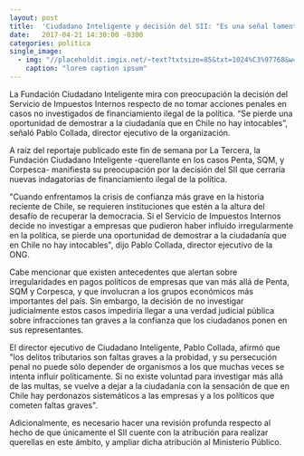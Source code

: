 ```yaml
---
layout: post
title:  'Ciudadano Inteligente y decisión del SII: "Es una señal lamentable para la ciudadanía"'
date:   2017-04-21 14:30:00 -0300
categories: politica
single_image:
  - img: "//placeholdit.imgix.net/~text?txtsize=85&txt=1024%C3%97768&w=1024&h=768"
    caption: "lorem caption ipsum"
---
```

La Fundación Ciudadano Inteligente mira con preocupación la decisión del Servicio de Impuestos Internos respecto de no tomar acciones penales en casos no investigados de financiamiento ilegal de la política. “Se pierde una oportunidad de demostrar a la ciudadanía que en Chile no hay intocables”, señaló Pablo Collada, director ejecutivo de la organización.

A raíz del reportaje publicado este fin de semana por La Tercera, la Fundación Ciudadano Inteligente -querellante en los casos Penta, SQM, y Corpesca- manifiesta su preocupación por la decisión del SII que cerraría nuevas indagatorias de financiamiento ilegal de la política.

"Cuando enfrentamos la crisis de confianza más grave en la historia reciente de Chile, se requieren instituciones que estén a la altura del desafío de recuperar la democracia. Si el Servicio de Impuestos Internos decide no investigar a empresas que pudieron haber influido irregularmente en la política, se pierde una oportunidad de demostrar a la ciudadanía que en Chile no hay intocables", dijo Pablo Collada, director ejecutivo de la ONG.

Cabe mencionar que existen antecedentes que alertan sobre irregularidades en pagos políticos de empresas que van más allá de Penta, SQM y Corpesca, y que involucran a los grupos económicos más importantes del país. Sin embargo, la decisión de no investigar judicialmente estos casos impediría llegar a una verdad judicial pública sobre infracciones tan graves a la confianza que los ciudadanos ponen en sus representantes.

El director ejecutivo de Ciudadano Inteligente, Pablo Collada, afirmó que "los delitos tributarios son faltas graves a la probidad, y su persecución penal no puede sólo depender de organismos a los que muchas veces se intenta influir políticamente. Si no existe voluntad para investigar más allá de las multas, se vuelve a dejar a la ciudadanía con la sensación de que en Chile hay perdonazos sistemáticos a las empresas y a los políticos que cometen faltas graves".

Adicionalmente, es necesario hacer una revisión profunda respecto al hecho de que únicamente el SII cuente con la atribución para realizar querellas en este ámbito, y ampliar dicha atribución al Ministerio Público.
